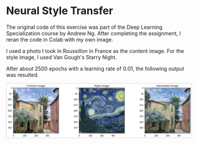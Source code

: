 # Neural Style Transfer

The original code of this exercise was part of the Deep Learning Specialization course by Andrew Ng. After completing the assignment, I reran the code in Colab with my own image. 

I used a photo I took in Roussillon in France as the content image. For the style image, I used Van Gough's Starry Night. 

After about 2500 epochs with a learning rate of 0.01, the following output was resulted. 

![summary](https://github.com/sooolee/neural-style-transfer/blob/main/Neural-Style-Transfer-Outcome.png)
